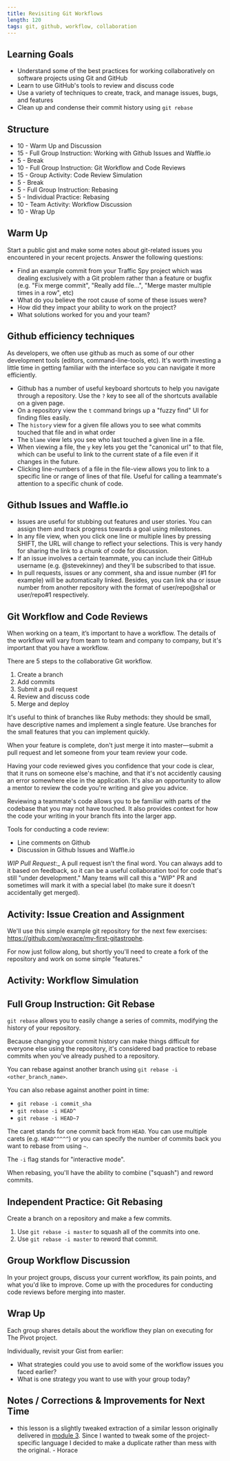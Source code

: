 ```yaml
---
title: Revisiting Git Workflows
length: 120
tags: git, github, workflow, collaboration
---
```


## Learning Goals

* Understand some of the best practices for working collaboratively on software projects using Git and GitHub
* Learn to use GitHub's tools to review and discuss code
* Use a variety of techniques to create, track, and manage issues, bugs, and features
* Clean up and condense their commit history using `git rebase`

## Structure

* 10 - Warm Up and Discussion
* 15 - Full Group Instruction: Working with Github Issues and Waffle.io
* 5 - Break
* 10 - Full Group Instruction: Git Workflow and Code Reviews
* 15 - Group Activity: Code Review Simulation
* 5 - Break
* 5 - Full Group Instruction: Rebasing
* 5 - Individual Practice: Rebasing
* 10 - Team Activity: Workflow Discussion
* 10 - Wrap Up

## Warm Up

Start a public gist and make some notes about git-related issues you encountered in your recent projects. Answer the following questions:

* Find an example commit from your Traffic Spy project which was dealing
  exclusively with a Git problem rather than a feature or bugfix (e.g.
"Fix merge commit", "Really add file...", "Merge master multiple times
in a row", etc)
* What do you believe the root cause of some of these issues were?
* How did they impact your ability to work on the project?
* What solutions worked for you and your team?

## Github efficiency techniques

As developers, we often use github as much as some of our other
development tools (editors, command-line-tools, etc). It's worth
investing a little time in getting familiar with the interface so you
can navigate it more efficiently.

* Github has a number of useful keyboard shortcuts to help you navigate through a repository. Use the `?` key to see all of the shortcuts available on a given page.
* On a repository view the `t` command brings up a "fuzzy find" UI for
  finding files easily.
* The `history` view for a given file allows you to see what commits
  touched that file and in what order
* The `blame` view lets you see who last touched a given line in a file.
* When viewing a file, the `y` key lets you get the "canonical url" to
  that file, which can be useful to link to the current state of a file
  even if it changes in the future.
* Clicking line-numbers of a file in the file-view allows you to link to
  a specific line or range of lines of that file. Useful for calling a
  teammate's attention to a specific chunk of code.

## Github Issues and Waffle.io

* Issues are useful for stubbing out features and user stories. You can assign them and track progress towards a goal using milestones.
* In any file view, when you click one line or multiple lines by pressing SHIFT, the URL will change to reflect your selections. This is very handy for sharing the link to a chunk of code for discussion.
* If an issue involves a certain teammate, you can include their GitHub username (e.g. @stevekinney) and they'll be subscribed to that issue.
* In pull requests, issues or any comment, sha and issue number (#1 for example) will be automatically linked. Besides, you can link sha or issue number from another repository with the format of user/repo@sha1 or user/repo#1 respectively.

## Git Workflow and Code Reviews

When working on a team, it’s important to have a workflow. The details of the workflow will vary from team to team and company to company, but it's important that you have a workflow.

There are 5 steps to the collaborative Git workflow.

1. Create a branch
2. Add commits
3. Submit a pull request
4. Review and discuss code
5. Merge and deploy

It's useful to think of branches like Ruby methods: they should be small, have descriptive names and implement a single feature. Use branches for the small features that you can implement quickly.

When your feature is complete, don't just merge it into master—submit a pull request and let someone from your team review your code.

Having your code reviewed gives you confidence that your code is clear, that it runs on someone else's machine, and that it's not accidently causing an error somewhere else in the application. It's also an opportunity to allow a mentor to review the code you're writing and give you advice.

Reviewing a teammate's code allows you to be familiar with parts of the codebase that you may not have touched. It also provides context for how the code your writing in your branch fits into the larger app.

Tools for conducting a code review:

* Line comments on Github
* Discussion in Github Issues and Waffle.io


_WIP Pull Request:__ A pull request isn’t the final word. You can always add to it based on feedback, so it can be a useful collaboration tool for code that's still "under development." Many teams will call this a "WIP" PR and sometimes will mark it with a special label (to make sure it doesn't accidentally get merged).

## Activity: Issue Creation and Assignment

We'll use this simple example git repository for the next few exercises:
https://github.com/worace/my-first-gitastrophe.

For now just follow along, but shortly you'll need to create a fork of
the repository and work on some simple "features."

## Activity: Workflow Simulation


## Full Group Instruction: Git Rebase

`git rebase` allows you to easily change a series of commits, modifying the history of your repository.

Because changing your commit history can make things difficult for everyone else using the repository, it's considered bad practice to rebase commits when you've already pushed to a repository.

You can rebase against another branch using `git rebase -i <other_branch_name>`.

You can also rebase against another point in time:

* `git rebase -i commit_sha`
* `git rebase -i HEAD^`
* `git rebase -i HEAD~7`

The caret stands for one commit back from `HEAD`. You can use multiple carets (e.g. `HEAD^^^^^`) or you can specify the number of commits back you want to rebase from using `~`.

The `-i` flag stands for "interactive mode".

When rebasing, you'll have the ability to combine ("squash") and reword commits.

## Independent Practice: Git Rebasing

Create a branch on a repository and make a few commits.

1. Use `git rebase -i master` to squash all of the commits into one.
2. Use `git rebase -i master` to reword that commit.

## Group Workflow Discussion

In your project groups, discuss your current workflow, its pain points, and what you'd like to improve. Come up with the procedures for conducting code reviews before merging into master.

## Wrap Up

Each group shares details about the workflow they plan on executing for The Pivot project.

Individually, revisit your Gist from earlier:

* What strategies could you use to avoid some of the workflow issues you faced earlier?
* What is one strategy you want to use with your group today?

## Notes / Corrections & Improvements for Next Time

* this lesson is a slightly tweaked extraction of a similar lesson
  originally delivered in [module
3](https://github.com/turingschool/lesson_plans/blob/master/ruby_03-professional_rails_applications/revisiting_git_workflows.markdown).
Since I wanted to tweak some of the project-specific language I decided
to make a duplicate rather than mess with the original. - Horace


